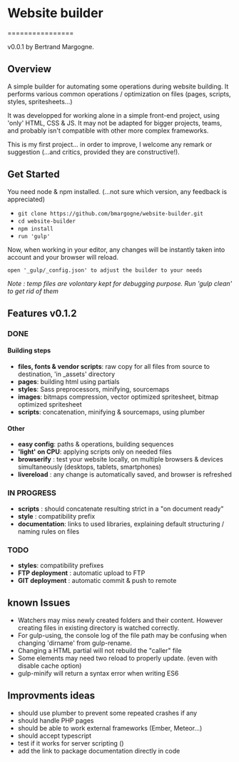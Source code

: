 # Website builder
================

v0.0.1
by Bertrand Margogne.


## Overview

A simple builder for automating some operations during website building. It performs various common operations / optimization on files (pages, scripts, styles, spritesheets...)

It was developped for working alone in a simple front-end project, using 'only' HTML, CSS & JS.
It may not be adapted for bigger projects, teams, and probably isn't compatible with other more complex frameworks.

This is my first project... in order to improve, I welcome any remark or suggestion (...and critics, provided they are constructive!).

## Get Started

You need node & npm installed. (...not sure which version, any feedback is appreciated)

- `git clone https://github.com/bmargogne/website-builder.git`
- `cd website-builder`
- `npm install`
- `run 'gulp'`

Now, when working in your editor, any changes will be instantly taken into account and your browser will reload.



`open '_gulp/_config.json' to adjust the builder to your needs`

_Note : temp files are volontary kept for debugging purpose. Run 'gulp clean' to get rid of them_

## Features v0.1.2

### DONE

#### Building steps
- **files, fonts & vendor scripts**: raw copy for all files from source to destination, 'in _assets' directory
- **pages**: building html using partials
- **styles**: Sass preprocessors, minifying, sourcemaps
- **images**: bitmaps compression, vector optimized spritesheet, bitmap optimized spritesheet
- **scripts**: concatenation, minifying & sourcemaps, using plumber

#### Other
- **easy config**: paths & operations, building sequences
- **'light' on CPU**: applying scripts only on needed files
- **browserify** : test your website locally, on multiple browsers & devices simultaneously (desktops, tablets, smartphones)
- **livereload** : any change is automatically saved, and browser is refreshed

### IN PROGRESS

- **scripts** : should concatenate resulting strict in a "on document ready"
- **style** : compatibility prefix
- **documentation**: links to used libraries, explaining default structuring / naming rules on files

### TODO

- **styles**: compatibility prefixes
- **FTP deployment** : automatic upload to FTP
- **GIT deployment** : automatic commit & push to remote


## known Issues
- Watchers may miss newly created folders and their content. However creating files in existing directory is watched correctly.
- For gulp-using, the console log of the file path may be confusing when changing 'dirname' from gulp-rename.
- Changing a HTML partial will not rebuild the "caller" file
- Some elements may need two reload to properly update. (even with disable cache option)
- gulp-minify will return a syntax error when writing ES6

## Improvments ideas
- should use plumber to prevent some repeated crashes if any
- should handle PHP pages
- should be able to work external frameworks (Ember, Meteor...)
- should accept typescript
- test if it works for server scripting ()
- add the link to package documentation directly in code